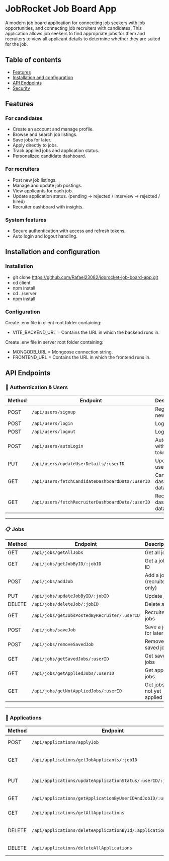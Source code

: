 # JobRocket Job Board App

A modern job board application for connecting job seekers with job opportunities, and connecting job recruiters with candidates. This application allows job seekers to find appropriate jobs for them and recruiters to view all applicant details to determine whether they are suited for the job.

## Table of contents

- [Features](#features)
- [Installation and configuration](#installation-and-configuration)
- [API Endpoints](#api-endpoints)
- [Security](#security)

## Features
### For candidates
- Create an account and manage profile.
- Browse and search job listings.
- Save jobs for later.
- Apply directly to jobs.
- Track applied jobs and application status.
- Personalized candidate dashboard.

### For recruiters
- Post new job listings.
- Manage and update job postings.
- View applicants for each job.
- Update application status. (pending -> rejected / interview -> rejected / hired)
- Recruiter dashboard with insights.

### System features
- Secure authentication with access and refresh tokens.
- Auto login and logout handling.

## Installation and configuration
### Installation
- git clone https://github.com/Rafael23082/jobrocket-job-board-app.git
- cd client
- npm install
- cd ../server
- npm install

### Configuration
Create .env file in client root folder containing:
- VITE_BACKEND_URL = Contains the URL in which the backend runs in.

Create .env file in server root folder containing:
- MONGODB_URL = Mongoose connection string.
- FRONTEND_URL = Contains the URL in which the frontend runs in.

## API Endpoints

### 🔑 Authentication & Users
| Method | Endpoint | Description | Auth |
|--------|----------|-------------|------|
| POST | `/api/users/signup` | Register a new user | ❌ |
| POST | `/api/users/login` | Login user | ❌ |
| POST | `/api/users/logout` | Logout user | ✅ |
| POST | `/api/users/autoLogin` | Auto login with refresh token | ❌ |
| PUT | `/api/users/updateUserDetails/:userID` | Update user profile | ✅ |
| GET | `/api/users/fetchCandidateDashboardData/:userID` | Candidate dashboard data | ✅ |
| GET | `/api/users/fetchRecruiterDashboardData/:userID` | Recruiter dashboard data | ✅ |

---

### 📋 Jobs
| Method | Endpoint | Description | Auth |
|--------|----------|-------------|------|
| GET | `/api/jobs/getAllJobs` | Get all jobs | ❌ |
| GET | `/api/jobs/getJobByID/:jobID` | Get a job by ID | ❌ |
| POST | `/api/jobs/addJob` | Add a job (recruiter only) | ✅ |
| PUT | `/api/jobs/updateJobByID/:jobID` | Update job | ✅ |
| DELETE | `/api/jobs/deleteJob/:jobID` | Delete a job | ✅ |
| GET | `/api/jobs/getJobsPostedByRecruiter/:userID` | Recruiter’s jobs | ✅ |
| POST | `/api/jobs/saveJob` | Save a job for later | ✅ |
| POST | `/api/jobs/removeSavedJob` | Remove saved job | ✅ |
| GET | `/api/jobs/getSavedJobs/:userID` | Get saved jobs | ✅ |
| GET | `/api/jobs/getAppliedJobs/:userID` | Get applied jobs | ✅ |
| GET | `/api/jobs/getNotAppliedJobs/:userID` | Get jobs not yet applied to | ✅ |

---

### 📝 Applications
| Method | Endpoint | Description | Auth |
|--------|----------|-------------|------|
| POST | `/api/applications/applyJob` | Apply to a job | ✅ |
| GET | `/api/applications/getJobApplicants/:jobID` | Get applicants for a job | ✅ |
| PUT | `/api/applications/updateApplicationStatus/:userID/:jobID` | Update application status | ✅ |
| GET | `/api/applications/getApplicationByUserIDAndJobID/:userID/:jobID` | Get specific application | ✅ |
| GET | `/api/applications/getAllApplications` | Get all applications | ❌ |
| DELETE | `/api/applications/deleteApplicationById/:applicationID` | Delete application by ID | ❌ |
| DELETE | `/api/applications/deleteAllApplications` | Delete all applications | ❌ |
